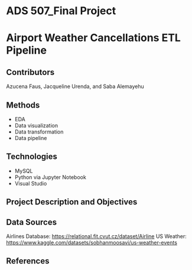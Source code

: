 # ADS 507_Final Project 
# Airport Weather Cancellations ETL Pipeline
## Contributors
Azucena Faus, Jacqueline Urenda, and Saba Alemayehu
## Methods  
* EDA
* Data visualization
* Data transformation
* Data pipeline
## Technologies
* MySQL
* Python via Jupyter Notebook
* Visual Studio
## Project Description and Objectives
## Data Sources
Airlines Database: https://relational.fit.cvut.cz/dataset/Airline
US Weather: https://www.kaggle.com/datasets/sobhanmoosavi/us-weather-events
## References
